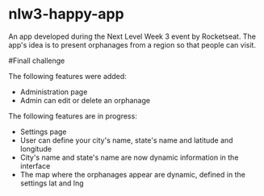 # nlw3-happy-app
An app developed during the Next Level Week 3 event by Rocketseat. The app's idea is to present orphanages from a region so that people can visit.

#Finall challenge

The following features were added:
* Administration page
* Admin can edit or delete an orphanage

The following features are in progress:
* Settings page
* User can define your city's name, state's name and latitude and longitude
* City's name and state's name are now dynamic information in the interface
* The map where the orphanages appear are dynamic, defined in the settings lat and lng
